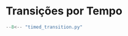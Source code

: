 # Transições por Tempo

```python title="cookbook/timed_transition.py"
--8<-- "timed_transition.py"
```
